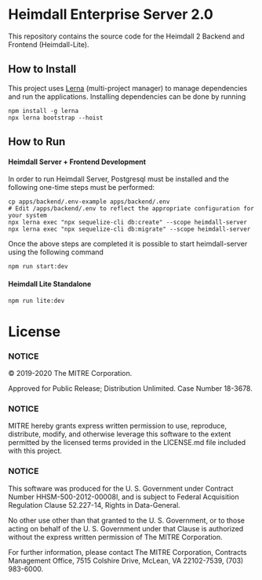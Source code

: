 # Heimdall Enterprise Server 2.0

This repository contains the source code for the Heimdall 2 Backend and Frontend (Heimdall-Lite).

## How to Install

This project uses [Lerna](https://lerna.js.org/) (multi-project manager) to manage dependencies and run the applications. Installing dependencies can be done by running

    npm install -g lerna
    npx lerna bootstrap --hoist

## How to Run

#### Heimdall Server + Frontend Development

In order to run Heimdall Server, Postgresql must be installed and the following one-time steps must be performed:

    cp apps/backend/.env-example apps/backend/.env
    # Edit /apps/backend/.env to reflect the appropriate configuration for your system
    npx lerna exec "npx sequelize-cli db:create" --scope heimdall-server
    npx lerna exec "npx sequelize-cli db:migrate" --scope heimdall-server

Once the above steps are completed it is possible to start heimdall-server using the following command

    npm run start:dev

#### Heimdall Lite Standalone

    npm run lite:dev

# License

### NOTICE

© 2019-2020 The MITRE Corporation.

Approved for Public Release; Distribution Unlimited. Case Number 18-3678.

### NOTICE

MITRE hereby grants express written permission to use, reproduce, distribute, modify, and otherwise leverage this software to the extent permitted by the licensed terms provided in the LICENSE.md file included with this project.

### NOTICE

This software was produced for the U. S. Government under Contract Number HHSM-500-2012-00008I, and is subject to Federal Acquisition Regulation Clause 52.227-14, Rights in Data-General.

No other use other than that granted to the U. S. Government, or to those acting on behalf of the U. S. Government under that Clause is authorized without the express written permission of The MITRE Corporation.

For further information, please contact The MITRE Corporation, Contracts Management Office, 7515 Colshire Drive, McLean, VA 22102-7539, (703) 983-6000.
